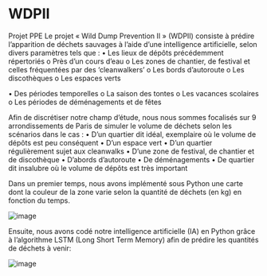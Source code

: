# WDPII
Projet PPE
Le projet « Wild Dump Prevention II » (WDPII) consiste à prédire l’apparition de déchets sauvages à l’aide d’une intelligence artificielle, selon divers paramètres tels que :
•	Les lieux de dépôts précédemment répertoriés
o	Près d’un cours d’eau
o	Les zones de chantier, de festival et celles fréquentées par des ‘cleanwalkers’
o	Les bords d’autoroute
o	Les discothèques
o	Les espaces verts

•	Des périodes temporelles
o	La saison des tontes
o	Les vacances scolaires
o	Les périodes de déménagements et de fêtes

Afin de discrétiser notre champ d’étude, nous nous sommes focalisés sur 9 arrondissements de Paris de simuler le volume de déchets selon les scénarios dans le cas :
•	D’un quartier dit idéal, exemplaire où le volume de dépôts est peu conséquent
•	D’un espace vert
•	D’un quartier régulièrement sujet aux cleanwalks
•	D’une zone de festival, de chantier et de discothèque
•	D’abords d’autoroute
•	De déménagements
•	De quartier dit insalubre où le volume de dépôts est très important


Dans un premier temps, nous avons implémenté sous Python une carte dont la couleur de la zone varie selon la quantité de déchets (en kg) en fonction du temps. 

![image](https://user-images.githubusercontent.com/120735394/222725378-45e2dbdb-a42a-49bf-9f72-82bea511dbda.png)

Ensuite, nous avons codé notre intelligence artificielle (IA) en Python grâce à l’algorithme LSTM (Long Short Term Memory) afin de prédire les quantités de déchets à venir:

![image](https://user-images.githubusercontent.com/120735394/222725419-875ed08b-916f-4f93-a652-dbaed8f5b755.png)
